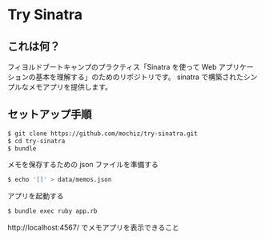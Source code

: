 # Try Sinatra

## これは何？

フィヨルドブートキャンプのプラクティス「Sinatra を使って Web アプリケーションの基本を理解する」のためのリポジトリです。
sinatra で構築されたシンプルなメモアプリを提供します。

## セットアップ手順

```sh
$ git clone https://github.com/mochiz/try-sinatra.git
$ cd try-sinatra
$ bundle
```

メモを保存するための json ファイルを準備する

```sh
$ echo '[]' > data/memos.json
```

アプリを起動する

```sh
$ bundle exec ruby app.rb
```

http://localhost:4567/ でメモアプリを表示できること
